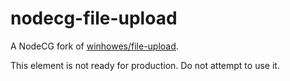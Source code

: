 # nodecg-file-upload

A NodeCG fork of [winhowes/file-upload](https://github.com/winhowes/file-upload).

This element is not ready for production. Do not attempt to use it.